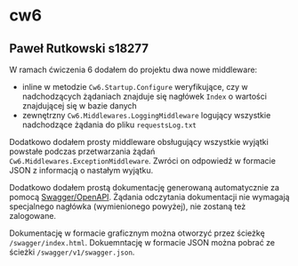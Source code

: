 # cw6
## Paweł Rutkowski s18277

W ramach ćwiczenia 6 dodałem do projektu dwa nowe middleware:
- inline w metodzie `Cw6.Startup.Configure` weryfikujące, czy w nadchodzących żądaniach znajduje
się nagłówek `Index` o wartości znajdującej się w bazie danych
- zewnętrzny `Cw6.Middlewares.LoggingMiddleware` logujący wszystkie nadchodzące żądania do pliku
`requestsLog.txt`

Dodatkowo dodałem prosty middleware obsługujący wszystkie wyjątki powstałe podczas przetwarzania
żądań `Cw6.Middlewares.ExceptionMiddleware`. Zwróci on odpowiedź w formacie JSON z informacją o
nastałym wyjątku.

Dodatkowo dodałem prostą dokumentację generowaną automatycznie za pomocą
[Swagger/OpenAPI](https://github.com/domaindrivendev/Swashbuckle.AspNetCore).
Żądania odczytania dokumentacji nie wymagają specjalnego nagłówka (wymienionego powyżej), nie
zostaną też zalogowane.

Dokumentację w formacie graficznym można otworzyć przez ścieżkę `/swagger/index.html`.
Dokuemntację w formacie JSON można pobrać ze ścieżki `/swagger/v1/swagger.json`.